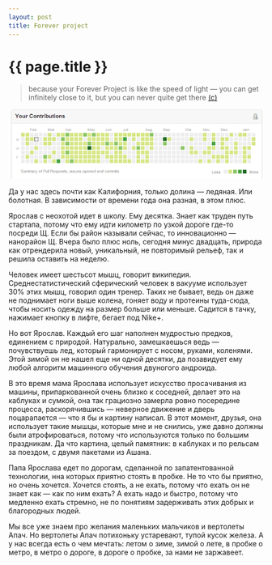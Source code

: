 ```yaml
---
layout: post
title: Forever project
---
```

# {{ page.title }}


> because your Forever Project is like the speed of light — you can get infinitely close to it, but you can never quite get there [(c)](http://www.dev.gd/20130122-the-joys-of-having-a-forever-project.html)

![contributions](/img/photos/contributions.png)

Да у нас здесь почти как Калифорния, только долина — ледяная. Или болотная. В зависимости от времени года она разная, в этом плюс. 

Ярослав с неохотой идет в школу. Ему десятка. Знает как труден путь стартапа, потому что ему идти километр по узкой дороге где-то посреди Щ. Если бы район называли сейчас, то инновационно — нанорайон Щ. Вчера было плюс ноль, сегодня минус двадцать, природа как отрендерила новый, уникальный, не повторимый рельеф, так и решила оставить на неделю. 

Человек имеет шестьсот мышц, говорит википедия. Среднестатистический сферический человек в вакууме использует 30% этих мышц, говорил один тренер. Таких не бывает, ведь он даже не поднимает ноги выше колена, гоняет воду и протеины туда-сюда, чтобы носить одежду на размер больше или меньше. Садится в тачку, нажимает кнопку в лифте, бегает под Nike+.

Но вот Ярослав. Каждый его шаг наполнен мудростью предков, единением с природой. Натурально, замешкаешься ведь — почувствуешь лед, который гармонирует с носом, руками, коленями. Этой зимой он не нашел еще ни одной десятки, да позавидует ему любой алгоритм машинного обучения двуногого андроида. 

В это время мама Ярослава использует искусство просачивания из машины, припаркованной очень близко к соседней, делает это на каблуках и сумкой, она так грациозно замерла ровно посередине процесса, раскорячившись — неверное движение и дверь поцарапается — что я бы и картину написал. В этот момент, друзья, она использует такие мышцы, которые мне и не снились, уже давно должны были атрофироваться, потому что используются только по большим праздникам. Да что картина, целый памятник: в каблуках и по рельсам за поездом, с двумя пакетами из Ашана.

Папа Ярослава едет по дорогам, сделанной по запатентованной технологии, нна которых приятно стоять в пробке. Не то что бы приятно, но очень хочется. Хочется стоять, а не ехать, потому что ехать он не знает как — как по ним ехать? А ехать надо и быстро, потому что медленно ехать стремно, не по понятиям задерживать этих добрых и благородных людей. 

Мы все уже знаем про желания маленьких мальчиков и вертолеты Апач. Но вертолеты Апач потихоньку устаревают, тупой кусок железа. А у нас всегда есть о чем мечтать: летом о зиме,  зимой о лете, в пробке о метро, в метро о дороге, в дороге о пробке, за нами не заржавеет.